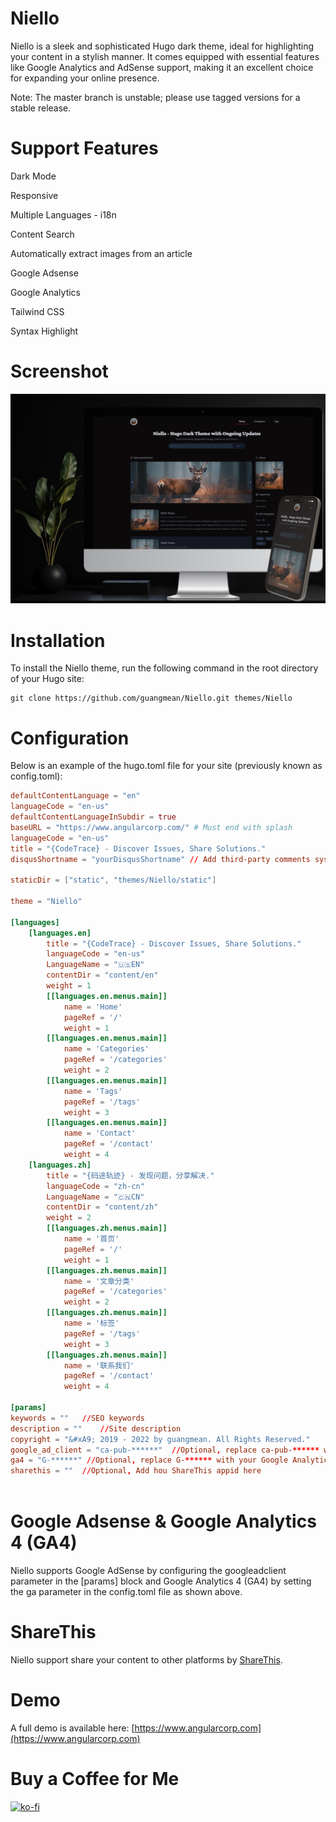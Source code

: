 # Niello

Niello is a sleek and sophisticated Hugo dark theme, ideal for highlighting your content in a stylish manner. It comes equipped with essential features like Google Analytics and AdSense support, making it an excellent choice for expanding your online presence.

Note: The master branch is unstable; please use tagged versions for a stable release.


# Support Features

Dark Mode

Responsive

Multiple Languages - i18n

Content Search

Automatically extract images from an article

Google Adsense

Google Analytics

Tailwind CSS

Syntax Highlight


# Screenshot
![Theme Screenshot](https://raw.githubusercontent.com/guangmean/Niello/master/images/theme_sc_home.png)

# Installation

To install the Niello theme, run the following command in the root directory of your Hugo site:

```shell
git clone https://github.com/guangmean/Niello.git themes/Niello
```

# Configuration

Below is an example of the hugo.toml file for your site (previously known as config.toml):

```toml
defaultContentLanguage = "en"
languageCode = "en-us"
defaultContentLanguageInSubdir = true
baseURL = "https://www.angularcorp.com/" # Must end with splash
languageCode = "en-us"
title = "{CodeTrace} - Discover Issues, Share Solutions."
disqusShortname = "yourDisqusShortname" // Add third-party comments system

staticDir = ["static", "themes/Niello/static"]

theme = "Niello"

[languages]
	[languages.en]
		title = "{CodeTrace} - Discover Issues, Share Solutions."
		languageCode = "en-us"
		LanguageName = "🇺🇸EN"
		contentDir = "content/en"
		weight = 1
		[[languages.en.menus.main]]
			name = 'Home'
			pageRef = '/'
			weight = 1
		[[languages.en.menus.main]]
			name = 'Categories'
			pageRef = '/categories'
			weight = 2
		[[languages.en.menus.main]]
			name = 'Tags'
			pageRef = '/tags'
			weight = 3
		[[languages.en.menus.main]]
			name = 'Contact'
			pageRef = '/contact'
			weight = 4
	[languages.zh]
		title = "{码途轨迹} - 发现问题，分享解决."
        languageCode = "zh-cn"
        LanguageName = "🇨🇳CN"
        contentDir = "content/zh"
        weight = 2
		[[languages.zh.menus.main]]
			name = '首页'
			pageRef = '/'
			weight = 1
		[[languages.zh.menus.main]]
			name = '文章分类'
			pageRef = '/categories'
			weight = 2
		[[languages.zh.menus.main]]
			name = '标签'
			pageRef = '/tags'
			weight = 3
		[[languages.zh.menus.main]]
			name = '联系我们'
			pageRef = '/contact'
			weight = 4
        
[params]
keywords = ""   //SEO keywords
description = ""    //Site description
copyright = "&#xA9; 2019 - 2022 by guangmean. All Rights Reserved."
google_ad_client = "ca-pub-******"  //Optional, replace ca-pub-****** with your content
ga4 = "G-******" //Optional, replace G-****** with your Google Analytics GA4
sharethis = ""  //Optional, Add hou ShareThis appid here
    
```

# Google Adsense & Google Analytics 4 (GA4)

Niello supports Google AdSense by configuring the googleadclient parameter in the [params] block and Google Analytics 4 (GA4) by setting the ga parameter in the config.toml file as shown above.

# ShareThis

Niello support share your content to other platforms by [ShareThis](https://sharethis.com).

# Demo

A full demo is available here:	[https://www.angularcorp.com](https://www.angularcorp.com) 

# Buy a Coffee for Me

[![ko-fi](https://ko-fi.com/img/githubbutton_sm.svg)](https://ko-fi.com/I2I1NFXI2)



